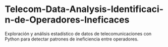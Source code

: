 # Telecom-Data-Analysis-Identificaci-n-de-Operadores-Ineficaces
Exploración y análisis estadístico de datos de telecomunicaciones con Python para detectar patrones de ineficiencia entre operadores.
